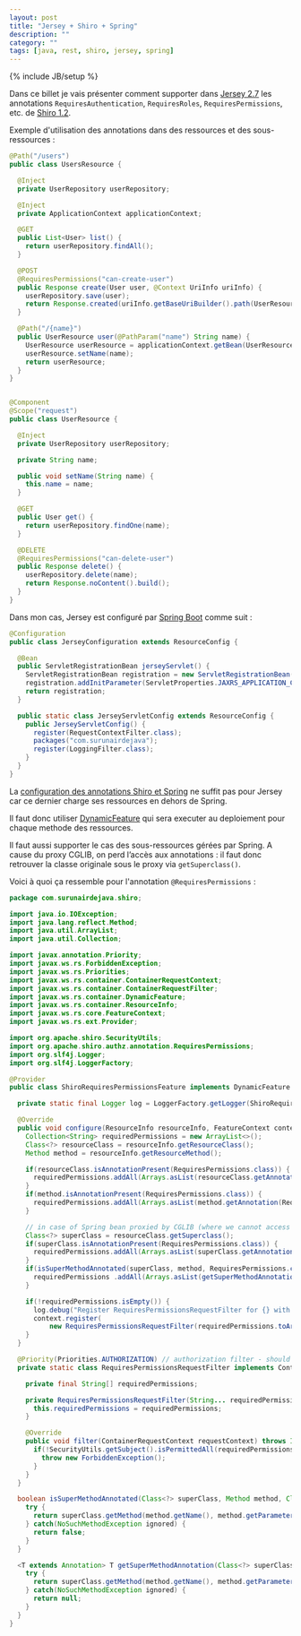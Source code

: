 ```yaml
---
layout: post
title: "Jersey + Shiro + Spring"
description: ""
category: ""
tags: [java, rest, shiro, jersey, spring]
---
```

{% include JB/setup %}


Dans ce billet je vais présenter comment supporter dans [Jersey 2.7](https://jersey.java.net) les annotations `RequiresAuthentication`, `RequiresRoles`, `RequiresPermissions`, etc. de [Shiro 1.2](http://shiro.apache.org).

<!-- more -->

Exemple d'utilisation des annotations dans des ressources et des sous-ressources :

```java
@Path("/users")
public class UsersResource {

  @Inject
  private UserRepository userRepository;

  @Inject
  private ApplicationContext applicationContext;

  @GET
  public List<User> list() {
    return userRepository.findAll();
  }

  @POST
  @RequiresPermissions("can-create-user")
  public Response create(User user, @Context UriInfo uriInfo) {
    userRepository.save(user);
    return Response.created(uriInfo.getBaseUriBuilder().path(UserResource.class).build(user.getName())).build();
  }

  @Path("/{name}")
  public UserResource user(@PathParam("name") String name) {
    UserResource userResource = applicationContext.getBean(UserResource.class);
    userResource.setName(name);
    return userResource;
  }
}


@Component
@Scope("request")
public class UserResource {

  @Inject
  private UserRepository userRepository;

  private String name;

  public void setName(String name) {
    this.name = name;
  }

  @GET
  public User get() {
    return userRepository.findOne(name);
  }

  @DELETE
  @RequiresPermissions("can-delete-user")
  public Response delete() {
    userRepository.delete(name);
    return Response.noContent().build();
  }
}

```

Dans mon cas, Jersey est configuré par [Spring Boot](http://projects.spring.io/spring-boot) comme suit :

```java
@Configuration
public class JerseyConfiguration extends ResourceConfig {

  @Bean
  public ServletRegistrationBean jerseyServlet() {
    ServletRegistrationBean registration = new ServletRegistrationBean(new ServletContainer(), "/ws/*");
    registration.addInitParameter(ServletProperties.JAXRS_APPLICATION_CLASS, JerseyServletConfig.class.getName());
    return registration;
  }

  public static class JerseyServletConfig extends ResourceConfig {
    public JerseyServletConfig() {
      register(RequestContextFilter.class);
      packages("com.surunairdejava");
      register(LoggingFilter.class);
    }
  }
}
```

La [configuration des annotations Shiro et Spring](https://shiro.apache.org/spring.html#Spring-EnablingShiroAnnotations) ne suffit pas pour Jersey car ce dernier charge ses ressources en dehors de Spring.

Il faut donc utiliser [DynamicFeature](https://jax-rs-spec.java.net/nonav/2.0/apidocs/javax/ws/rs/container/DynamicFeature.html) qui sera executer au deploiement pour chaque methode des ressources.

Il faut aussi supporter le cas des sous-ressources gérées par Spring. A cause du proxy CGLIB, on perd l’accès aux annotations : il faut donc retrouver la classe originale sous le proxy via `getSuperclass()`.

Voici à quoi ça ressemble pour l'annotation `@RequiresPermissions` : 


```java
package com.surunairdejava.shiro;

import java.io.IOException;
import java.lang.reflect.Method;
import java.util.ArrayList;
import java.util.Collection;

import javax.annotation.Priority;
import javax.ws.rs.ForbiddenException;
import javax.ws.rs.Priorities;
import javax.ws.rs.container.ContainerRequestContext;
import javax.ws.rs.container.ContainerRequestFilter;
import javax.ws.rs.container.DynamicFeature;
import javax.ws.rs.container.ResourceInfo;
import javax.ws.rs.core.FeatureContext;
import javax.ws.rs.ext.Provider;

import org.apache.shiro.SecurityUtils;
import org.apache.shiro.authz.annotation.RequiresPermissions;
import org.slf4j.Logger;
import org.slf4j.LoggerFactory;

@Provider
public class ShiroRequiresPermissionsFeature implements DynamicFeature {

  private static final Logger log = LoggerFactory.getLogger(ShiroRequiresPermissionsFeature.class);

  @Override
  public void configure(ResourceInfo resourceInfo, FeatureContext context) {
    Collection<String> requiredPermissions = new ArrayList<>();
    Class<?> resourceClass = resourceInfo.getResourceClass();
    Method method = resourceInfo.getResourceMethod();

    if(resourceClass.isAnnotationPresent(RequiresPermissions.class)) {
      requiredPermissions.addAll(Arrays.asList(resourceClass.getAnnotation(RequiresPermissions.class).value()));
    }
    if(method.isAnnotationPresent(RequiresPermissions.class)) {
      requiredPermissions.addAll(Arrays.asList(method.getAnnotation(RequiresPermissions.class).value()));
    }

    // in case of Spring bean proxied by CGLIB (where we cannot access annotations anymore)
    Class<?> superClass = resourceClass.getSuperclass();
    if(superClass.isAnnotationPresent(RequiresPermissions.class)) {
      requiredPermissions.addAll(Arrays.asList(superClass.getAnnotation(RequiresPermissions.class).value()));
    }
    if(isSuperMethodAnnotated(superClass, method, RequiresPermissions.class)) {
      requiredPermissions .addAll(Arrays.asList(getSuperMethodAnnotation(superClass, method, RequiresPermissions.class).value()));
    }

    if(!requiredPermissions.isEmpty()) {
      log.debug("Register RequiresPermissionsRequestFilter for {} with {}", resourceInfo, requiredPermissions);
      context.register(
          new RequiresPermissionsRequestFilter(requiredPermissions.toArray(new String[requiredPermissions.size()])));
    }
  }

  @Priority(Priorities.AUTHORIZATION) // authorization filter - should go after any authentication filters
  private static class RequiresPermissionsRequestFilter implements ContainerRequestFilter {

    private final String[] requiredPermissions;

    private RequiresPermissionsRequestFilter(String... requiredPermissions) {
      this.requiredPermissions = requiredPermissions;
    }

    @Override
    public void filter(ContainerRequestContext requestContext) throws IOException {
      if(!SecurityUtils.getSubject().isPermittedAll(requiredPermissions)) {
        throw new ForbiddenException();
      }
    }
  }

  boolean isSuperMethodAnnotated(Class<?> superClass, Method method, Class<? extends Annotation> annotationClass) {
    try {
      return superClass.getMethod(method.getName(), method.getParameterTypes()).isAnnotationPresent(annotationClass);
    } catch(NoSuchMethodException ignored) {
      return false;
    }
  }

  <T extends Annotation> T getSuperMethodAnnotation(Class<?> superClass, Method method, Class<T> annotationClass) {
    try {
      return superClass.getMethod(method.getName(), method.getParameterTypes()).getAnnotation(annotationClass);
    } catch(NoSuchMethodException ignored) {
      return null;
    }
  }
}
```